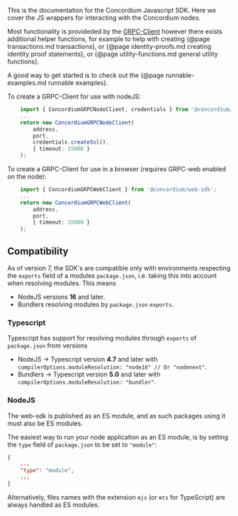 This is the documentation for the Concordium Javascript SDK. Here we cover
the JS wrappers for interacting with the Concordium nodes.

Most functionality is provideded by the
[GRPC-Client](../classes/grpc.ConcordiumGRPCClient.html)
however there exists additional helper functions, for example to help with
creating {@page transactions.md transactions}, or {@page identity-proofs.md
creating identity proof statements}, or {@page utility-functions.md general
utility functions}.

A good way to get started is to check out the {@page runnable-examples.md
runnable examples}.

To create a GRPC-Client for use with nodeJS:

```ts
    import { ConcordiumGRPCNodeClient, credentials } from '@concordium/web-sdk/nodejs';
    ...
    return new ConcordiumGRPCNodeClient(
        address,
        port,
        credentials.createSsl(),
        { timeout: 15000 }
    );
```

To create a GRPC-Client for use in a browser (requires GRPC-web enabled on the node):

```ts
    import { ConcordiumGRPCWebClient } from '@concordium/web-sdk';
    ...
    return new ConcordiumGRPCWebClient(
        address,
        port,
        { timeout: 15000 }
    );
```

## Compatibility

As of version 7, the SDK's are compatible only with environments
respecting the `exports` field of a modules `package.json`, i.e. taking this into
account when resolving modules. This means

- NodeJS versions **16** and later.
- Bundlers resolving modules by `package.json` `exports`.

### Typescript

Typescript has support for resolving modules through `exports` of `package.json`
from versions

- NodeJS -> Typescript version **4.7** and later with
`compilerOptions.moduleResolution: "node16" // Or "nodenext"`.
- Bundlers -> Typescript version **5.0** and later with
`compilerOptions.moduleResolution: "bundler"`.

### NodeJS

The web-sdk is published as an ES module, and as such packages using it must
also be ES modules.

The easiest way to run your node application as an ES module, is by setting
the `type` field of `package.json` to be set to `"module"`:

```json
{
    ...
    "type": "module",
    ...
}
```

Alternatively, files names with the extension `mjs` (or `mts` for TypeScript)
are always handled as ES modules.
